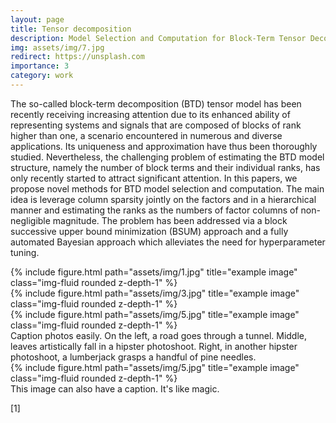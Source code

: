 ```yaml
---
layout: page
title: Tensor decomposition
description: Model Selection and Computation for Block-Term Tensor Decomposition
img: assets/img/7.jpg
redirect: https://unsplash.com
importance: 3
category: work
---
```


The so-called block-term decomposition (BTD) tensor model has been recently receiving increasing attention due to its enhanced ability of representing systems and signals that are composed of blocks of rank higher than one, a scenario encountered in numerous and diverse applications. Its uniqueness and approximation have thus been thoroughly studied. Nevertheless, the challenging problem of estimating the BTD model structure, namely the number of block terms and their individual ranks, has only recently started to attract significant attention. In this papers, we propose novel methods for BTD model selection and computation. The main idea is leverage column sparsity jointly on the factors and in a hierarchical manner and estimating the ranks as the numbers of factor columns of non-negligible magnitude. The problem has been addressed via a block successive upper bound minimization (BSUM) approach and a fully automated Bayesian approach which alleviates the need for hyperparameter tuning.



<div class="row">
    <div class="col-sm mt-3 mt-md-0">
        {% include figure.html path="assets/img/1.jpg" title="example image" class="img-fluid rounded z-depth-1" %}
    </div>
    <div class="col-sm mt-3 mt-md-0">
        {% include figure.html path="assets/img/3.jpg" title="example image" class="img-fluid rounded z-depth-1" %}
    </div>
    <div class="col-sm mt-3 mt-md-0">
        {% include figure.html path="assets/img/5.jpg" title="example image" class="img-fluid rounded z-depth-1" %}
    </div>
</div>
<div class="caption">
    Caption photos easily. On the left, a road goes through a tunnel. Middle, leaves artistically fall in a hipster photoshoot. Right, in another hipster photoshoot, a lumberjack grasps a handful of pine needles.
</div>
<div class="row">
    <div class="col-sm mt-3 mt-md-0">
        {% include figure.html path="assets/img/5.jpg" title="example image" class="img-fluid rounded z-depth-1" %}
    </div>
</div>
<div class="caption">
    This image can also have a caption. It's like magic.
</div>

[1] 



